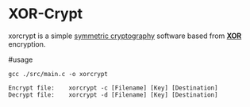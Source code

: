 # XOR-Crypt

xorcrypt is a simple [symmetric cryptography](https://fr.wikipedia.org/wiki/Cryptographie_sym%C3%A9trique#:~:text=La%20cryptographie%20sym%C3%A9trique%2C%20%C3%A9galement%20dite,les%20%C3%89gyptiens%20vers%202000%20av.) software based from [**XOR**](https://en.wikipedia.org/wiki/XOR_cipher) encryption.

#usage

```
gcc ./src/main.c -o xorcrypt
```

```
Encrypt file:    xorcrypt -c [Filename] [Key] [Destination]
Decrypt file:    xorcrypt -d [Filename] [Key] [Destination]
```